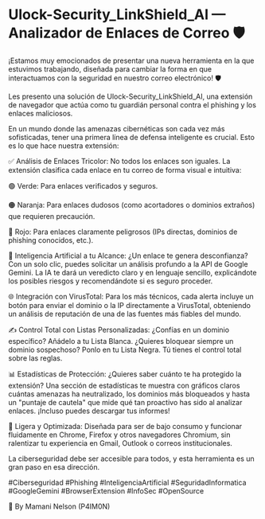 # Ulock-Security_LinkShield_AI — Analizador de Enlaces de Correo 🛡️

¡Estamos muy emocionados de presentar una nueva herramienta en la que estuvimos trabajando, diseñada para cambiar la forma en que interactuamos con la seguridad en nuestro correo electrónico! 🛡️

Les presento una solución de Ulock-Security_LinkShield_AI, una extensión de navegador que actúa como tu guardián personal contra el phishing y los enlaces maliciosos.

En un mundo donde las amenazas cibernéticas son cada vez más sofisticadas, tener una primera línea de defensa inteligente es crucial. Esto es lo que hace nuestra extensión:

✅ Análisis de Enlaces Tricolor: No todos los enlaces son iguales. La extensión clasifica cada enlace en tu correo de forma visual e intuitiva:

🟢 Verde: Para enlaces verificados y seguros.

🟠 Naranja: Para enlaces dudosos (como acortadores o dominios extraños) que requieren precaución.

🔴 Rojo: Para enlaces claramente peligrosos (IPs directas, dominios de phishing conocidos, etc.).

🧠 Inteligencia Artificial a tu Alcance: ¿Un enlace te genera desconfianza? Con un solo clic, puedes solicitar un análisis profundo a la API de Google Gemini. La IA te dará un veredicto claro y en lenguaje sencillo, explicándote los posibles riesgos y recomendándote si es seguro proceder.

🌐 Integración con VirusTotal: Para los más técnicos, cada alerta incluye un botón para enviar el dominio o la IP directamente a VirusTotal, obteniendo un análisis de reputación de una de las fuentes más fiables del mundo.

✍️ Control Total con Listas Personalizadas: ¿Confías en un dominio específico? Añádelo a tu Lista Blanca. ¿Quieres bloquear siempre un dominio sospechoso? Ponlo en tu Lista Negra. Tú tienes el control total sobre las reglas.

📊 Estadísticas de Protección: ¿Quieres saber cuánto te ha protegido la extensión? Una sección de estadísticas te muestra con gráficos claros cuántas amenazas ha neutralizado, los dominios más bloqueados y hasta un "puntaje de cautela" que mide qué tan proactivo has sido al analizar enlaces. ¡Incluso puedes descargar tus informes!

🚀 Ligera y Optimizada: Diseñada para ser de bajo consumo y funcionar fluidamente en Chrome, Firefox y otros navegadores Chromium, sin ralentizar tu experiencia en Gmail, Outlook o correos institucionales.

La ciberseguridad debe ser accesible para todos, y esta herramienta es un gran paso en esa dirección.

#Ciberseguridad #Phishing #InteligenciaArtificial #SeguridadInformatica #GoogleGemini #BrowserExtension #InfoSec #OpenSource

🚩 By Mamani Nelson (P4IM0N)